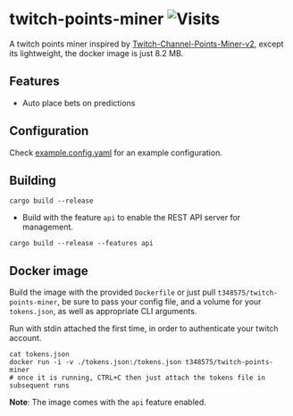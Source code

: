 # twitch-points-miner ![Visits](https://nkvnu62257.execute-api.ap-south-1.amazonaws.com/production?repo=twitch-points-miner)

A twitch points miner inspired by [Twitch-Channel-Points-Miner-v2](https://github.com/Tkd-Alex/Twitch-Channel-Points-Miner-v2), except its lightweight, the docker image is just 8.2 MB.

## Features
* Auto place bets on predictions

## Configuration
Check [example.config.yaml](example.config.yaml) for an example configuration.

## Building
```
cargo build --release
```

* Build with the feature `api` to enable the REST API server for management.
```
cargo build --release --features api
```

## Docker image
Build the image with the provided `Dockerfile` or just pull `t348575/twitch-points-miner`, be sure to pass your config file, and a volume for your `tokens.json`, as well as appropriate CLI arguments.

Run with stdin attached the first time, in order to authenticate your twitch account.
```
cat tokens.json
docker run -i -v ./tokens.json:/tokens.json t348575/twitch-points-miner
# once it is running, CTRL+C then just attach the tokens file in subsequent runs
```

**Note**: The image comes with the `api` feature enabled.